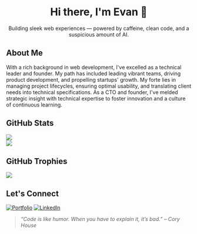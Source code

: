 <h1 align="center">Hi there, I'm Evan 👋</h1>
<p align="center">Building sleek web experiences — powered by caffeine, clean code, and a suspicious amount of AI.</p>

## About Me

With a rich background in web development, I've excelled as a technical leader and founder. My path has included leading vibrant teams, driving product development, and propelling startups' growth. My forte lies in managing project lifecycles, ensuring optimal usability, and translating client needs into technical specifications. As a CTO and founder, I've melded strategic insight with technical expertise to foster innovation and a culture of continuous learning.

## GitHub Stats

![](https://github-readme-stats.vercel.app/api?username=skoulix&theme=default&hide_border=false&include_all_commits=false&count_private=false)<br/>
![](https://nirzak-streak-stats.vercel.app/?user=skoulix&theme=default&hide_border=false)<br/>

## GitHub Trophies

![](https://github-profile-trophy.vercel.app/?username=skoulix&theme=dark&no-frame=true&no-bg=true&margin-w=4&title=stars,followers,issues,prs)

## Let's Connect

[![Portfolio](https://img.shields.io/badge/Portfolio-000000?style=for-the-badge&logo=firefox&logoColor=white)](https://seapixel.com)
[![LinkedIn](https://img.shields.io/badge/LinkedIn-0077B5?style=for-the-badge&logo=linkedin&logoColor=white)](https://linkedin.com/in/evan-skoulikaritis)

> _“Code is like humor. When you have to explain it, it’s bad.” – Cory House_
